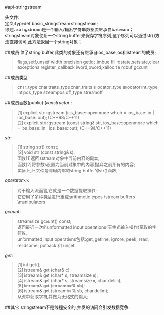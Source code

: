 #api-stringstream

头文件:<sstream>  
定义:typedef basic_stringstream<char> stringstream;  
综述:
stringstream是一个输入/输出字符串数据流继承自iostream；  
stringstream对象使用一个string buffer来保存字符序列,这个序列可以通过str()方法直接访问,此方法返回一个string对象；  
    
##成员
除了string buffer,此类的对象还有继承自ios_base,ios和istream的成员;  
>   flags,setf,unsetf 
>   width
>   precision
>   getloc,imbue
>   fill
>   rdstate,setstate,clear
>   exceptions
>   register_callback
>   iword,pword,xalloc
>   tie
>   rdbuf
>   gcount

##成员类型
>   char_type   char
>   traits_type char_traits<char>
>   allocator_type  allocator<char>
>   int_type    int
>   pos_type    streampos
>   off_type    streamoff

##成员函数(public)
(*constructor*):  
>   [1] explicit stringstream (ios_base::openmode which = ios_base::in | ios_base::out);  (C++98/C++11)  
>   [2] explicit stringstream (const string& str, ios_base::openmode which = ios_base::in | ios_base::out);  (C++98/C++11)  

*str*:  
>   [1] string str() const;  
>   [2] void str (const string& s);  
>   函数[1]返回sstream对象中当前内容的副本;  
>   函数[2]将参数s设置为当前对象中的内容,抛弃之前所有的内容;  
>   实际上,此文件是调用内部的string buffer的str()函数;
    
*operator>>*:
>   对于输入流而言,它就是一个数据提取操作;  
>   它使用了多种类型进行重载:arithmetic types \stream buffers \manipulators  

*gcount*:
>   streamsize gcount() const;  
>   返回最近一次的unformatted input operations(无格式输入操作)获取的字符数.  
>   unformatted input operations包括:get, getline, ignore, peek, read, readsome, putback 和 unget.  

*get*:
>   [1] int get();  
>   [2] istream& get (char& c);  
>   [3] istream& get (char* s, streamsize n);  
>   [4] istream& get (char* s, streamsize n, char delim);  
>   [5] istream& get (streambuf& sb);  
>   [6] istream& get (streambuf& sb, char delim);  
>   从流中获取字符,并做为无格式的输入;  


##其它
    stringstream不是线程安全的,并发的访问会引发数据竞争.  